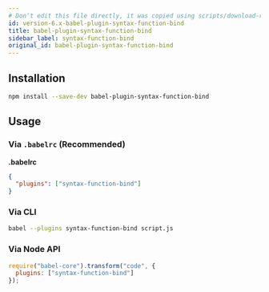 ```yaml
---
# Don't edit this file directly, it was copied using scripts/download-readmes.js: 
id: version-6.x-babel-plugin-syntax-function-bind
title: babel-plugin-syntax-function-bind
sidebar_label: syntax-function-bind
original_id: babel-plugin-syntax-function-bind
---
```


## Installation

```sh
npm install --save-dev babel-plugin-syntax-function-bind
```

## Usage

### Via `.babelrc` (Recommended)

**.babelrc**

```json
{
  "plugins": ["syntax-function-bind"]
}
```

### Via CLI

```sh
babel --plugins syntax-function-bind script.js
```

### Via Node API

```javascript
require("babel-core").transform("code", {
  plugins: ["syntax-function-bind"]
});
```

